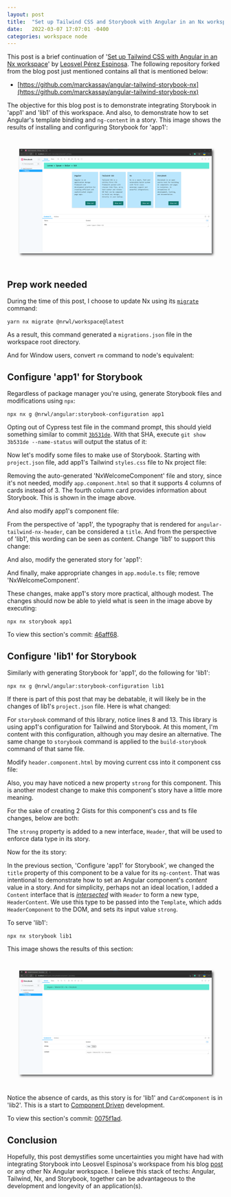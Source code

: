 ```yaml
---
layout: post
title:  "Set up Tailwind CSS and Storybook with Angular in an Nx workspace"
date:   2022-03-07 17:07:01 -0400
categories: workspace node
---
```


This post is a brief continuation of '[Set up Tailwind CSS with Angular in an Nx workspace](https://medium.com/nrwl/set-up-tailwind-css-with-angular-in-an-nx-workspace-6f039a0f4479)' by [Leosvel Pérez Espinosa](https://medium.com/@leosvel). The following repository forked from the blog post just mentioned contains all that is mentioned below:

- [https://github.com/marckassay/angular-tailwind-storybook-nx](https://github.com/marckassay/angular-tailwind-storybook-nx)

The objective for this blog post is to demonstrate integrating Storybook in 'app1' and 'lib1' of this workspace. And also, to demonstrate how to set Angular's template binding and `ng-content` in a story. This image shows the results of installing and configuring Storybook for 'app1':

<div style="display: flex;justify-content: center; padding: 2em;">
  <a href="/assets/2022-03-07/app1.stories-storybook.png"><img title="updated app1 serving storybook" style="box-shadow: 3px 3px 5px rgba(0, 0, 0, .7);" src="/assets/2022-03-07/app1.stories-storybook.png" /></a>
</div>

## Prep work needed

During the time of this post, I choose to update Nx using its [`migrate`](https://nx.dev/cli/migrate) command:

```shell
yarn nx migrate @nrwl/workspace@latest
```

As a result, this command generated a `migrations.json` file in the workspace root directory.

And for Window users, convert `rm` command to node's equivalent:

<script src="https://gist.github.com/marckassay/2fa5b3e331be92988cf6a562302e482c.js"></script>

## Configure 'app1' for Storybook

Regardless of package manager you're using, generate Storybook files and modifications using `npx`:

```shell
npx nx g @nrwl/angular:storybook-configuration app1
```

Opting out of Cypress test file in the command prompt, this should yield something similar to commit [`3b531de`](https://github.com/marckassay/angular-tailwind-storybook-nx/commit/3b531dec45db341876a291f076077cac7e6f5585). With that SHA, execute `git show 3b531de --name-status` will output the status of it:

<script src="https://gist.github.com/marckassay/cc91669e97a0b74221c294abaab6c068.js"></script>

Now let's modify some files to make use of Storybook. Starting with `project.json` file, add app1's Tailwind `styles.css` file to Nx project file:

<script src="https://gist.github.com/marckassay/b5e3233570680270a1a150eaee73f0bd.js"></script>

Removing the auto-generated 'NxWelcomeComponent' file and story, since it's not needed, modify `app.component.html` so that it supports 4 columns of cards instead of 3. The fourth column card provides information about Storybook. This is shown in the image above.

<script src="https://gist.github.com/marckassay/6be30a23bc0f0148650da5733dfc5af6.js"></script>

And also modify app1's component file:

<script src="https://gist.github.com/marckassay/57cca477d150c38331485888b594a0cf.js"></script>

From the perspective of 'app1', the typography that is rendered for `angular-tailwind-nx-header`, can be considered a `title`. And from the perspective of 'lib1', this wording can be seen as content. Change 'lib1' to support this change:

<script src="https://gist.github.com/marckassay/7b575d18f97a447413c5a56164850c5a.js"></script>

And also, modify the generated story for 'app1':

<script src="https://gist.github.com/marckassay/5f88fe28eb2251cd6a9c7b1aaf4667bd.js"></script>

And finally, make appropriate changes in `app.module.ts` file; remove 'NxWelcomeComponent'.

These changes, make app1's story more practical, although modest. The changes should now be able to yield what is seen in the image above by executing:

```
npx nx storybook app1
```

To view this section's commit: [46aff68](https://github.com/marckassay/angular-tailwind-storybook-nx/commit/46aff6889525fbd0614c89344174813e0157a76f).


## Configure 'lib1' for Storybook

Similarly with generating Storybook for 'app1', do the following for 'lib1':

```shell
npx nx g @nrwl/angular:storybook-configuration lib1
```

If there is part of this post that may be debatable, it will likely be in the changes of lib1's `project.json` file. Here is what changed:

<script src="https://gist.github.com/marckassay/501d427426af1b820b4d06e6104f1435.js"></script>

For `storybook` command of this library, notice lines 8 and 13. This library is using app1's configuration for Tailwind and Storybook. At this moment, I'm content with this configuration, although you may desire an alternative. The same change to `storybook` command is applied to the `build-storybook` command of that same file.

Modify `header.component.html` by moving current css into it component css file:

<script src="https://gist.github.com/marckassay/5884dfa6014e74088d7bb5a43d9288e2.js"></script>

Also, you may have noticed a new property `strong` for this component. This is another modest change to make this component's story have a little more meaning.

For the sake of creating 2 Gists for this component's css and ts file changes, below are both:

<script src="https://gist.github.com/marckassay/8e5081a82e6c85b11c8bfa90db208326.js"></script>

The `strong` property is added to a new interface, `Header`, that will be used to enforce data type in its story.

Now for the its story:

<script src="https://gist.github.com/marckassay/dd2e01fc61d158a9dfd3b165cc8ac84c.js"></script>

In the previous section, 'Configure 'app1' for Storybook', we changed the `title` property of this component to be a value for its `ng-content`. That was intentional to demonstrate how to set an Angular component's _content_ value in a story. And for simplicity, perhaps not an ideal location, I added a `Content` interface that is [_intersected_](https://www.typescriptlang.org/docs/handbook/2/objects.html#intersection-types) with `Header` to form a new type, `HeaderContent`. We use this type to be passed into the `Template`, which adds `HeaderComponent` to the DOM, and sets its input value `strong`.

To serve 'lib1':

```
npx nx storybook lib1
```

This image shows the results of this section:

<div style="display: flex;justify-content: center; padding: 2em;">
  <a href="/assets/2022-03-07/lib1.stories-storybook.png"><img title="updated lib1 serving storybook" style="box-shadow: 3px 3px 5px rgba(0, 0, 0, .7);" src="/assets/2022-03-07/lib1.stories-storybook.png" /></a>
</div>

Notice the absence of cards, as this story is for 'lib1' and `CardComponent` is in 'lib2'. This is a start to [Component Driven](https://www.componentdriven.org/) development.

To view this section's commit: [0075f1ad](https://github.com/marckassay/angular-tailwind-storybook-nx/commit/0075f1ad9ee0dda27be27b857db4e27f444b0678).

## Conclusion

Hopefully, this post demystifies some uncertainties you might have had with integrating Storybook into Leosvel Espinosa's workspace from his blog [post](https://medium.com/nrwl/set-up-tailwind-css-with-angular-in-an-nx-workspace-6f039a0f4479) or any other Nx Angular workspace. I believe this stack of techs: Angular, Tailwind, Nx, and Storybook, together can be advantageous to the development and longevity of an application(s).
